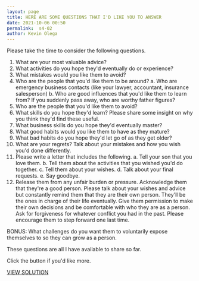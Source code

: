 ```yaml
--- 
layout: page
title: HERE ARE SOME QUESTIONS THAT I'D LIKE YOU TO ANSWER
date: 2021-10-06 00:50
permalink:  s4-02
author: Kevin Olega 
--- 
```

Please take the time to consider the following questions.

1. What are your most valuable advice?
2. What activities do you hope they'd eventually do or experience?
3. What mistakes would you like them to avoid?
4. Who are the people that you'd like them to be around?
	a. Who are emergency business contacts (like your lawyer, accountant, insurance salesperson)
	b. Who are good influences that you'd like them to learn from? If you suddenly pass away, who are worthy father figures?
5. Who are the people that you'd like them to avoid?
6. What skills do you hope they'd learn? Please share some insight on why you think they'd find these useful.
7. What business skills do you hope they'd eventually master?
8. What good habits would you like them to have as they mature?
9. What bad habits do you hope they'd let go of as they get older?
10. What are your regrets? Talk about your mistakes and how you wish you'd done differently.
11. Please write a letter that includes the following.
	a. Tell your son that you love them.
	b. Tell them about the activities that you wished you'd do together.
	c. Tell them about your wishes.
	d. Talk about your final requests.
	e. Say goodbye.
12. Release them from any unfair burden or pressure. Acknowledge them that they're a good person. Please talk about your wishes and advice but constantly remind them that they are their own person. They'll be the ones in charge of their life eventually. Give them permission to make their own decisions and be comfortable with who they are as a  person. Ask for forgiveness for whatever conflict you had in the past. Please encourage them to step forward one last time. 

BONUS: What challenges do you want them to voluntarily expose themselves to so they can grow as a person.

These questions are all I have available to share so far.

Click the button if you'd like more.

<a href="https://olega.org/s4-03" class="button focus">VIEW SOLUTION</a>